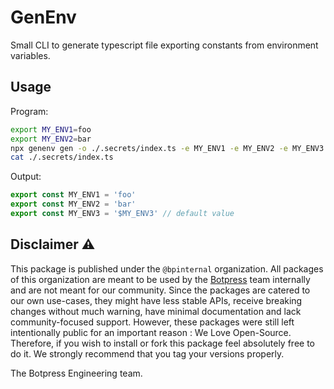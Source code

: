 # GenEnv

Small CLI to generate typescript file exporting constants from environment variables.

## Usage

Program:

```bash
export MY_ENV1=foo
export MY_ENV2=bar
npx genenv gen -o ./.secrets/index.ts -e MY_ENV1 -e MY_ENV2 -e MY_ENV3
cat ./.secrets/index.ts
```

Output:

```typescript
export const MY_ENV1 = 'foo'
export const MY_ENV2 = 'bar'
export const MY_ENV3 = '$MY_ENV3' // default value
```

## Disclaimer ⚠️

This package is published under the `@bpinternal` organization. All packages of this organization are meant to be used by the [Botpress](https://github.com/botpress/botpress) team internally and are not meant for our community. Since the packages are catered to our own use-cases, they might have less stable APIs, receive breaking changes without much warning, have minimal documentation and lack community-focused support. However, these packages were still left intentionally public for an important reason : We Love Open-Source. Therefore, if you wish to install or fork this package feel absolutely free to do it. We strongly recommend that you tag your versions properly.

The Botpress Engineering team.
